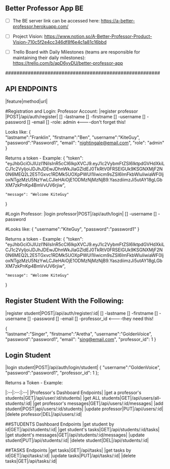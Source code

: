 ## Better Professor App BE 

- [ ] The BE server link can be accessed here: https://a-better-professor.herokuapp.com/

- [ ] Project Vision: https://www.notion.so/A-Better-Professor-Product-Vision-710c5f2e4cc346df8f6e4c1a81c16bbd

- [ ] Trello Board with Daily Milestones (teams are responsible for maintaining their daily milestones): https://trello.com/b/apD6yvDU/better-professor-app

#######################################################

## API ENDPOINTS ##
|feature|method|url|

#Registration and Login: Professor Account: 
|register professor |POST|/api/auth/register|
[] -lastname
[] -firstname
[] -username
[] -password
[] -email
[] -role: admin <----don't forget this!

Looks like: 
{   
	"lastname":"Franklin",
	"firstname":"Ben",
	"username":"KiteGuy",
	"password":"Password1",
	"email": "nightingale@email.com",
	"role": "admin"
}

Returns a token - Example:
{
    "token": "eyJhbGciOiJIUzI1NiIsInR5cCI6IkpXVCJ9.eyJ1c2VybmFtZSI6IktpdGVHdXkiLCJ1c2VyIjoiJDJhJDEwJDhnWkJIaGZldEJ0TkRtV0FRSElGUk9KSGNXMjF2N0N6MEQ2L2E5TGxvc1RDMk5UOXpPWUl1Iiwicm9sZSI6ImFkbWluIiwiaWF0IjoxNTgzMzU5NzYwLCJleHAiOjE1ODMzNjMzNjB9.YaszdiimzJi5utAY18gLGbXM7zkPnKp4BmVvUV6rjiw",
    
    "message": "Welcome KiteGuy"
}

#Login Professor:
|login professor|POST|/api/auth/login|
[] -username
[] -password

#Looks like: 
{
	"username":"KiteGuy",
	"password":"password1"
}

Returns a token - Example:
{
    "token": "eyJhbGciOiJIUzI1NiIsInR5cCI6IkpXVCJ9.eyJ1c2VybmFtZSI6IktpdGVHdXkiLCJ1c2VyIjoiJDJhJDEwJDhnWkJIaGZldEJ0TkRtV0FRSElGUk9KSGNXMjF2N0N6MEQ2L2E5TGxvc1RDMk5UOXpPWUl1Iiwicm9sZSI6ImFkbWluIiwiaWF0IjoxNTgzMzU5NzYwLCJleHAiOjE1ODMzNjMzNjB9.YaszdiimzJi5utAY18gLGbXM7zkPnKp4BmVvUV6rjiw",
    
    "message": "Welcome KiteGuy"
}

## Register Student With the Following:
|register student|POST|/api/auth/register/:id|
[] -lastname
[] -firstname
[] -username
[] -password
[] -email
[] -professor_id <----they need this!

{   
	"lastname":"Singer",
	"firstname":"Aretha",
	"username":"GoldenVoice",
	"password":"password1",
	"email": "sing@email.com",
	"professor_id": 1
}



## Login Student
|login student|POST|/api/auth/login/student|
{
    "username":"GoldenVoice",
    "password":"password1",
    "professor_id": 1
};

Returns a Token - Example:



|:--|:--:|:--|
|Professor's Dashboard Endpoints|
|get a professor's students|GET|/api/user/:id/students|
|get ALL students|GET|/api/users/all-students/:id|
|get professor's messages|GET|/api/users/:id/messages|
|add student|POST|api/users/:id/students|
|update professor|PUT|/api/users/:id|
|delete professor|DEL|/api/users/:id|


##STUDENTS Dashboard Endpoints
|get student by id|GET|/api/students/:id|
|get student's tasks|GET|/api/students/:id/tasks|
|get student's messages|GET|/api/students/:id/messages|
|update student|PUT|/api/students/:id|
|delete student|DEL|/api/students/:id|

##TASKS Endpoints
|get tasks|GET|/api/tasks|
|get tasks by id|GET|/api/tasks/:id|
|update tasks|PUT|/api/tasks/:id|
|delete tasks|GET|/api/tasks/:id|
